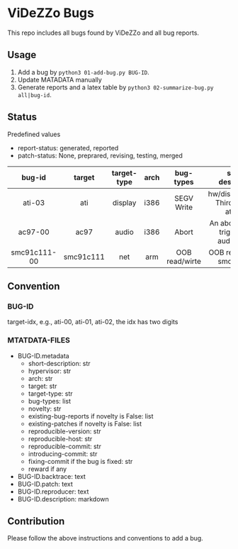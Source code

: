 # ViDeZZo Bugs

This repo includes all bugs found by ViDeZZo and all bug reports.

## Usage

1. Add a bug by `python3 01-add-bug.py BUG-ID`.
2. Update MATADATA manually
3. Generate reports and a latex table by `python3 02-summarize-bug.py all|bug-id`.

## Status

Predefined values
+ report-status: generated, reported
+ patch-status: None, preprared, revising, testing, merged

|bug-id|target|target-type|arch|bug-types|short-description|novelty|reward|report-status|patch-status|fixing-commit|
|:---:|:---:|:---:|:---:|:---:|:---:|:---:|:---:|:---:|:---:|:---:|
|ati-03|ati|display|i386|SEGV Write|hw/display/ati_2d: Third SEGV in ati_2d.c|True|None|generated|None|None|
|ac97-00|ac97|audio|i386|Abort|An abort was just triggered in audio_calloc|True|None|generated|None|None|
|smc91c111-00|smc91c111|net|arm|OOB read/wirte|OOB read/write in smc91c111|True|None|generated|None|None|

## Convention

### BUG-ID

target-idx, e.g., ati-00, ati-01, ati-02, the idx has two digits

### MTATDATA-FILES

+ BUG-ID.metadata
  + short-description: str
  + hypervisor: str
  + arch: str
  + target: str
  + target-type: str
  + bug-types: list
  + novelty: str
  + existing-bug-reports if novelty is False: list
  + existing-patches if novelty is False: list
  + reproducible-version: str
  + reproducible-host: str
  + reproducible-commit: str
  + introducing-commit: str
  + fixing-commit if the bug is fixed: str
  + reward if any
+ BUG-ID.backtrace: text
+ BUG-ID.patch: text
+ BUG-ID.reproducer: text
+ BUG-ID.description: markdown

## Contribution

Please follow the above instructions and conventions to add a bug.
